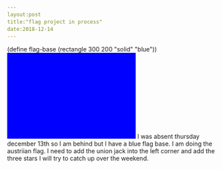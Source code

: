 ```yaml
---
layout:post
title:"flag project in process"
date:2018-12-14
---
```

(define flag-base (rectangle 300 200 "solid" "blue"))
![flag image](/images/flag.png)
I was absent thursday december 13th so I am behind but I have a blue flag base. I am doing the austriian flag. I need to add the union jack into the left corner and add the three stars I will try to catch up over the weekend. 
